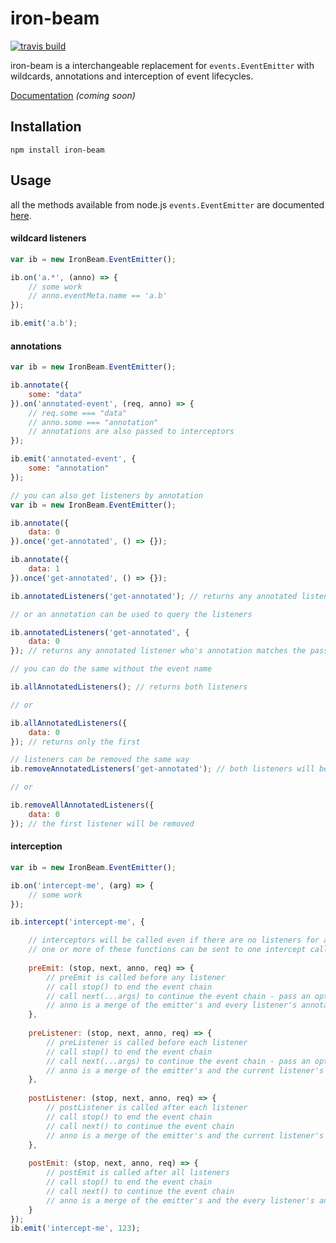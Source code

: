# iron-beam
[![travis build](https://travis-ci.org/ferrous-frameworks/iron-beam.svg?branch=master)](https://travis-ci.org/ferrous-frameworks/iron-beam)

iron-beam is a interchangeable replacement for `events.EventEmitter` with wildcards, annotations and interception of event lifecycles.

[Documentation](http://) *(coming soon)*

## Installation

`npm install iron-beam`

## Usage

all the methods available from node.js `events.EventEmitter` are documented [here](https://nodejs.org/dist/latest-v4.x/docs/api/events.html#events_class_eventemitter).

#### wildcard listeners
```js
var ib = new IronBeam.EventEmitter();

ib.on('a.*', (anno) => {
    // some work
    // anno.eventMeta.name == 'a.b'
});

ib.emit('a.b');
```

#### annotations
```js
var ib = new IronBeam.EventEmitter();

ib.annotate({
    some: "data"
}).on('annotated-event', (req, anno) => {
    // req.some === "data"
    // anno.some === "annotation"
    // annotations are also passed to interceptors
});

ib.emit('annotated-event', {
    some: "annotation"
});

// you can also get listeners by annotation
var ib = new IronBeam.EventEmitter();

ib.annotate({
    data: 0
}).once('get-annotated', () => {});

ib.annotate({
    data: 1
}).once('get-annotated', () => {});

ib.annotatedListeners('get-annotated'); // returns any annotated listener so both listeners will be returned

// or an annotation can be used to query the listeners

ib.annotatedListeners('get-annotated', {
    data: 0
}); // returns any annotated listener who's annotation matches the passed object so only the first listener will be returned

// you can do the same without the event name

ib.allAnnotatedListeners(); // returns both listeners

// or

ib.allAnnotatedListeners({
    data: 0
}); // returns only the first

// listeners can be removed the same way
ib.removeAnnotatedListeners('get-annotated'); // both listeners will be removed

// or 

ib.removeAllAnnotatedListeners({
    data: 0
}); // the first listener will be removed
```

#### interception
```js
var ib = new IronBeam.EventEmitter();

ib.on('intercept-me', (arg) => {
    // some work
});

ib.intercept('intercept-me', {

    // interceptors will be called even if there are no listeners for an event
    // one or more of these functions can be sent to one intercept call
    
    preEmit: (stop, next, anno, req) => {
        // preEmit is called before any listener
        // call stop() to end the event chain
        // call next(...args) to continue the event chain - pass an option an args parameter to modify the emitter's parameters
        // anno is a merge of the emitter's and every listener's annotations
    },
    
    preListener: (stop, next, anno, req) => {
        // preListener is called before each listener
        // call stop() to end the event chain
        // call next(...args) to continue the event chain - pass an option an args parameter to modify the emitter's parameters
        // anno is a merge of the emitter's and the current listener's annotations
    },
    
    postListener: (stop, next, anno, req) => {
        // postListener is called after each listener
        // call stop() to end the event chain
        // call next() to continue the event chain
        // anno is a merge of the emitter's and the current listener's annotations
    },
    
    postEmit: (stop, next, anno, req) => {
        // postEmit is called after all listeners
        // call stop() to end the event chain
        // call next() to continue the event chain
        // anno is a merge of the emitter's and the every listener's annotations
    }
});
ib.emit('intercept-me', 123);
```
